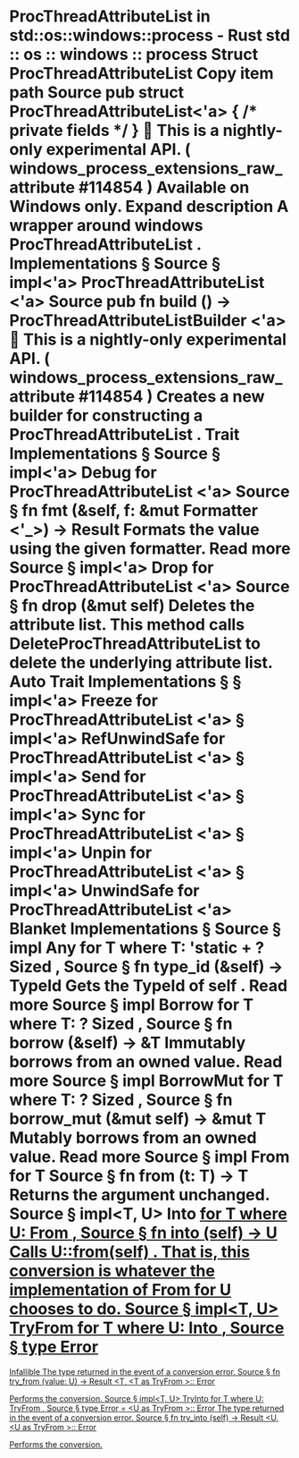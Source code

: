 ProcThreadAttributeList in std::os::windows::process - Rust
std
::
os
::
windows
::
process
Struct
ProcThreadAttributeList
Copy item path
Source
pub struct ProcThreadAttributeList<'a> {
/* private fields */
}
🔬
This is a nightly-only experimental API. (
windows_process_extensions_raw_attribute
#114854
)
Available on
Windows
only.
Expand description
A wrapper around windows
ProcThreadAttributeList
.
Implementations
§
Source
§
impl<'a>
ProcThreadAttributeList
<'a>
Source
pub fn
build
() ->
ProcThreadAttributeListBuilder
<'a>
🔬
This is a nightly-only experimental API. (
windows_process_extensions_raw_attribute
#114854
)
Creates a new builder for constructing a
ProcThreadAttributeList
.
Trait Implementations
§
Source
§
impl<'a>
Debug
for
ProcThreadAttributeList
<'a>
Source
§
fn
fmt
(&self, f: &mut
Formatter
<'_>) ->
Result
Formats the value using the given formatter.
Read more
Source
§
impl<'a>
Drop
for
ProcThreadAttributeList
<'a>
Source
§
fn
drop
(&mut self)
Deletes the attribute list.
This method calls
DeleteProcThreadAttributeList
to delete the
underlying attribute list.
Auto Trait Implementations
§
§
impl<'a>
Freeze
for
ProcThreadAttributeList
<'a>
§
impl<'a>
RefUnwindSafe
for
ProcThreadAttributeList
<'a>
§
impl<'a>
Send
for
ProcThreadAttributeList
<'a>
§
impl<'a>
Sync
for
ProcThreadAttributeList
<'a>
§
impl<'a>
Unpin
for
ProcThreadAttributeList
<'a>
§
impl<'a>
UnwindSafe
for
ProcThreadAttributeList
<'a>
Blanket Implementations
§
Source
§
impl<T>
Any
for T
where
    T: 'static + ?
Sized
,
Source
§
fn
type_id
(&self) ->
TypeId
Gets the
TypeId
of
self
.
Read more
Source
§
impl<T>
Borrow
<T> for T
where
    T: ?
Sized
,
Source
§
fn
borrow
(&self) ->
&T
Immutably borrows from an owned value.
Read more
Source
§
impl<T>
BorrowMut
<T> for T
where
    T: ?
Sized
,
Source
§
fn
borrow_mut
(&mut self) ->
&mut T
Mutably borrows from an owned value.
Read more
Source
§
impl<T>
From
<T> for T
Source
§
fn
from
(t: T) -> T
Returns the argument unchanged.
Source
§
impl<T, U>
Into
<U> for T
where
    U:
From
<T>,
Source
§
fn
into
(self) -> U
Calls
U::from(self)
.
That is, this conversion is whatever the implementation of
From
<T> for U
chooses to do.
Source
§
impl<T, U>
TryFrom
<U> for T
where
    U:
Into
<T>,
Source
§
type
Error
=
Infallible
The type returned in the event of a conversion error.
Source
§
fn
try_from
(value: U) ->
Result
<T, <T as
TryFrom
<U>>::
Error
>
Performs the conversion.
Source
§
impl<T, U>
TryInto
<U> for T
where
    U:
TryFrom
<T>,
Source
§
type
Error
= <U as
TryFrom
<T>>::
Error
The type returned in the event of a conversion error.
Source
§
fn
try_into
(self) ->
Result
<U, <U as
TryFrom
<T>>::
Error
>
Performs the conversion.